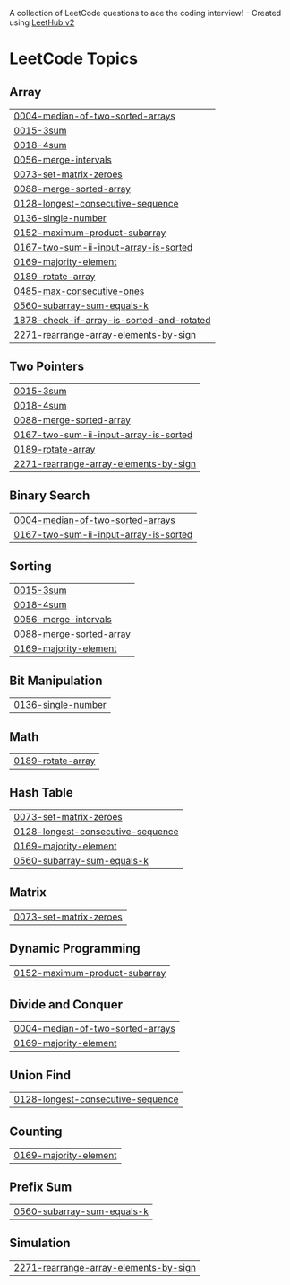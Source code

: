 A collection of LeetCode questions to ace the coding interview! - Created using [LeetHub v2](https://github.com/arunbhardwaj/LeetHub-2.0)
<!---LeetCode Topics Start-->
# LeetCode Topics
## Array
|  |
| ------- |
| [0004-median-of-two-sorted-arrays](https://github.com/PJPriyanka147/Leetcode-daily/tree/master/0004-median-of-two-sorted-arrays) |
| [0015-3sum](https://github.com/PJPriyanka147/Leetcode-daily/tree/master/0015-3sum) |
| [0018-4sum](https://github.com/PJPriyanka147/Leetcode-daily/tree/master/0018-4sum) |
| [0056-merge-intervals](https://github.com/PJPriyanka147/Leetcode-daily/tree/master/0056-merge-intervals) |
| [0073-set-matrix-zeroes](https://github.com/PJPriyanka147/Leetcode-daily/tree/master/0073-set-matrix-zeroes) |
| [0088-merge-sorted-array](https://github.com/PJPriyanka147/Leetcode-daily/tree/master/0088-merge-sorted-array) |
| [0128-longest-consecutive-sequence](https://github.com/PJPriyanka147/Leetcode-daily/tree/master/0128-longest-consecutive-sequence) |
| [0136-single-number](https://github.com/PJPriyanka147/Leetcode-daily/tree/master/0136-single-number) |
| [0152-maximum-product-subarray](https://github.com/PJPriyanka147/Leetcode-daily/tree/master/0152-maximum-product-subarray) |
| [0167-two-sum-ii-input-array-is-sorted](https://github.com/PJPriyanka147/Leetcode-daily/tree/master/0167-two-sum-ii-input-array-is-sorted) |
| [0169-majority-element](https://github.com/PJPriyanka147/Leetcode-daily/tree/master/0169-majority-element) |
| [0189-rotate-array](https://github.com/PJPriyanka147/Leetcode-daily/tree/master/0189-rotate-array) |
| [0485-max-consecutive-ones](https://github.com/PJPriyanka147/Leetcode-daily/tree/master/0485-max-consecutive-ones) |
| [0560-subarray-sum-equals-k](https://github.com/PJPriyanka147/Leetcode-daily/tree/master/0560-subarray-sum-equals-k) |
| [1878-check-if-array-is-sorted-and-rotated](https://github.com/PJPriyanka147/Leetcode-daily/tree/master/1878-check-if-array-is-sorted-and-rotated) |
| [2271-rearrange-array-elements-by-sign](https://github.com/PJPriyanka147/Leetcode-daily/tree/master/2271-rearrange-array-elements-by-sign) |
## Two Pointers
|  |
| ------- |
| [0015-3sum](https://github.com/PJPriyanka147/Leetcode-daily/tree/master/0015-3sum) |
| [0018-4sum](https://github.com/PJPriyanka147/Leetcode-daily/tree/master/0018-4sum) |
| [0088-merge-sorted-array](https://github.com/PJPriyanka147/Leetcode-daily/tree/master/0088-merge-sorted-array) |
| [0167-two-sum-ii-input-array-is-sorted](https://github.com/PJPriyanka147/Leetcode-daily/tree/master/0167-two-sum-ii-input-array-is-sorted) |
| [0189-rotate-array](https://github.com/PJPriyanka147/Leetcode-daily/tree/master/0189-rotate-array) |
| [2271-rearrange-array-elements-by-sign](https://github.com/PJPriyanka147/Leetcode-daily/tree/master/2271-rearrange-array-elements-by-sign) |
## Binary Search
|  |
| ------- |
| [0004-median-of-two-sorted-arrays](https://github.com/PJPriyanka147/Leetcode-daily/tree/master/0004-median-of-two-sorted-arrays) |
| [0167-two-sum-ii-input-array-is-sorted](https://github.com/PJPriyanka147/Leetcode-daily/tree/master/0167-two-sum-ii-input-array-is-sorted) |
## Sorting
|  |
| ------- |
| [0015-3sum](https://github.com/PJPriyanka147/Leetcode-daily/tree/master/0015-3sum) |
| [0018-4sum](https://github.com/PJPriyanka147/Leetcode-daily/tree/master/0018-4sum) |
| [0056-merge-intervals](https://github.com/PJPriyanka147/Leetcode-daily/tree/master/0056-merge-intervals) |
| [0088-merge-sorted-array](https://github.com/PJPriyanka147/Leetcode-daily/tree/master/0088-merge-sorted-array) |
| [0169-majority-element](https://github.com/PJPriyanka147/Leetcode-daily/tree/master/0169-majority-element) |
## Bit Manipulation
|  |
| ------- |
| [0136-single-number](https://github.com/PJPriyanka147/Leetcode-daily/tree/master/0136-single-number) |
## Math
|  |
| ------- |
| [0189-rotate-array](https://github.com/PJPriyanka147/Leetcode-daily/tree/master/0189-rotate-array) |
## Hash Table
|  |
| ------- |
| [0073-set-matrix-zeroes](https://github.com/PJPriyanka147/Leetcode-daily/tree/master/0073-set-matrix-zeroes) |
| [0128-longest-consecutive-sequence](https://github.com/PJPriyanka147/Leetcode-daily/tree/master/0128-longest-consecutive-sequence) |
| [0169-majority-element](https://github.com/PJPriyanka147/Leetcode-daily/tree/master/0169-majority-element) |
| [0560-subarray-sum-equals-k](https://github.com/PJPriyanka147/Leetcode-daily/tree/master/0560-subarray-sum-equals-k) |
## Matrix
|  |
| ------- |
| [0073-set-matrix-zeroes](https://github.com/PJPriyanka147/Leetcode-daily/tree/master/0073-set-matrix-zeroes) |
## Dynamic Programming
|  |
| ------- |
| [0152-maximum-product-subarray](https://github.com/PJPriyanka147/Leetcode-daily/tree/master/0152-maximum-product-subarray) |
## Divide and Conquer
|  |
| ------- |
| [0004-median-of-two-sorted-arrays](https://github.com/PJPriyanka147/Leetcode-daily/tree/master/0004-median-of-two-sorted-arrays) |
| [0169-majority-element](https://github.com/PJPriyanka147/Leetcode-daily/tree/master/0169-majority-element) |
## Union Find
|  |
| ------- |
| [0128-longest-consecutive-sequence](https://github.com/PJPriyanka147/Leetcode-daily/tree/master/0128-longest-consecutive-sequence) |
## Counting
|  |
| ------- |
| [0169-majority-element](https://github.com/PJPriyanka147/Leetcode-daily/tree/master/0169-majority-element) |
## Prefix Sum
|  |
| ------- |
| [0560-subarray-sum-equals-k](https://github.com/PJPriyanka147/Leetcode-daily/tree/master/0560-subarray-sum-equals-k) |
## Simulation
|  |
| ------- |
| [2271-rearrange-array-elements-by-sign](https://github.com/PJPriyanka147/Leetcode-daily/tree/master/2271-rearrange-array-elements-by-sign) |
<!---LeetCode Topics End-->